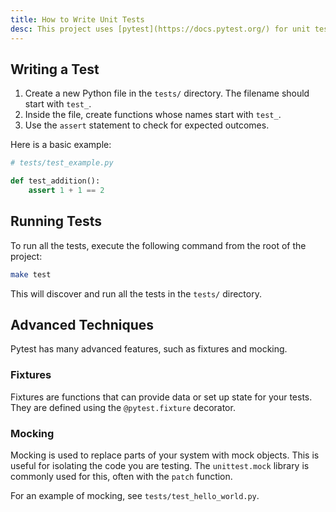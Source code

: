 ```yaml
---
title: How to Write Unit Tests
desc: This project uses [pytest](https://docs.pytest.org/) for unit testing.
---
```


## Writing a Test

1.  Create a new Python file in the `tests/` directory. The filename should start with `test_`.
2.  Inside the file, create functions whose names start with `test_`.
3.  Use the `assert` statement to check for expected outcomes.

Here is a basic example:

```python
# tests/test_example.py

def test_addition():
    assert 1 + 1 == 2
```

## Running Tests

To run all the tests, execute the following command from the root of the project:

```bash
make test
```

This will discover and run all the tests in the `tests/` directory.

## Advanced Techniques

Pytest has many advanced features, such as fixtures and mocking.

### Fixtures

Fixtures are functions that can provide data or set up state for your tests. They are defined using the `@pytest.fixture` decorator.

### Mocking

Mocking is used to replace parts of your system with mock objects. This is useful for isolating the code you are testing. The `unittest.mock` library is commonly used for this, often with the `patch` function.

For an example of mocking, see `tests/test_hello_world.py`.
